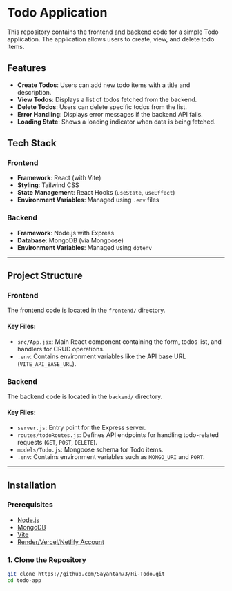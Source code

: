 # Todo Application

This repository contains the frontend and backend code for a simple Todo application. The application allows users to create, view, and delete todo items.

## Features

- **Create Todos**: Users can add new todo items with a title and description.
- **View Todos**: Displays a list of todos fetched from the backend.
- **Delete Todos**: Users can delete specific todos from the list.
- **Error Handling**: Displays error messages if the backend API fails.
- **Loading State**: Shows a loading indicator when data is being fetched.

## Tech Stack

### Frontend
- **Framework**: React (with Vite)
- **Styling**: Tailwind CSS
- **State Management**: React Hooks (`useState`, `useEffect`)
- **Environment Variables**: Managed using `.env` files

### Backend
- **Framework**: Node.js with Express
- **Database**: MongoDB (via Mongoose)
- **Environment Variables**: Managed using `dotenv`

---

## Project Structure

### Frontend

The frontend code is located in the `frontend/` directory.

#### Key Files:
- `src/App.jsx`: Main React component containing the form, todos list, and handlers for CRUD operations.
- `.env`: Contains environment variables like the API base URL (`VITE_API_BASE_URL`).

### Backend

The backend code is located in the `backend/` directory.

#### Key Files:
- `server.js`: Entry point for the Express server.
- `routes/todoRoutes.js`: Defines API endpoints for handling todo-related requests (`GET`, `POST`, `DELETE`).
- `models/Todo.js`: Mongoose schema for Todo items.
- `.env`: Contains environment variables such as `MONGO_URI` and `PORT`.

---

## Installation

### Prerequisites

- [Node.js](https://nodejs.org/)
- [MongoDB](https://www.mongodb.com/)
- [Vite](https://vitejs.dev/)
- [Render/Vercel/Netlify Account](https://render.com/)

### 1. Clone the Repository

```bash
git clone https://github.com/Sayantan73/Hi-Todo.git
cd todo-app
